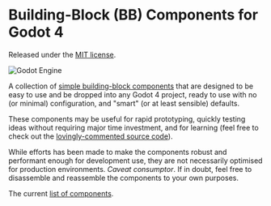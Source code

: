 # Building-Block (BB) Components for Godot 4

Released under the [MIT license](LICENSE).

![Godot Engine](https://img.shields.io/badge/GODOT-%23FFFFFF.svg?style=for-the-badge&logo=godot-engine)

A collection of [simple building-block components](doc/README.md) that are designed to be easy to use and be dropped into any Godot 4 project, ready to use with no (or minimal) configuration, and "smart" (or at least sensible) defaults.

These components may be useful for rapid prototyping, quickly testing ideas without requiring major time investment, and for learning (feel free to check out the [lovingly-commented source code](addons/bc-components/)).

While efforts has been made to make the components robust and performant enough for development use, they are not necessarily optimised for production environments. *Caveat consumptor*.  If in doubt, feel free to disassemble and reassemble the components to your own purposes.

The current [list of components](doc/README.md).
